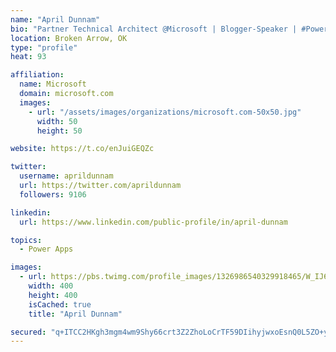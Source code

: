 ```yaml
---
name: "April Dunnam"
bio: "Partner Technical Architect @Microsoft | Blogger-Speaker | #PowerApps, #PowerAutomate, #Office365, #SharePoint | #WIT | #Karaoke Queen"
location: Broken Arrow, OK
type: "profile"
heat: 93

affiliation:
  name: Microsoft
  domain: microsoft.com
  images:
    - url: "/assets/images/organizations/microsoft.com-50x50.jpg"
      width: 50
      height: 50

website: https://t.co/enJuiGEQZc

twitter:
  username: aprildunnam
  url: https://twitter.com/aprildunnam
  followers: 9106

linkedin:
  url: https://www.linkedin.com/public-profile/in/april-dunnam

topics:
  - Power Apps

images:
  - url: https://pbs.twimg.com/profile_images/1326986540329918465/W_IJ6Ih2_400x400.jpg
    width: 400
    height: 400
    isCached: true
    title: "April Dunnam"

secured: "q+ITCC2HKgh3mgm4wm9Shy66crt3Z2ZhoLoCrTF59DIihyjwxoEsnQ0L5ZO+yCv5K9E3UyaYsshcZOScueBcbdj9caFK2X+TuZFztx8kEWy2ofOeWiPC2NPBvbhg+XOtJtgTr9FneprQlgBGZcbu4jg3cBeRoMWjk/MhC17Bb/WAfdMMNvInfJ72UDPMXYnxGd2323R1rPZWqlB6jHhNn1JUFCeQ7qkjyXKuZrLYuNevd7MWuWxKYUaBPK2BrzvhpvuG0aCEK6mN54tA4zVxauUg8IuUJwpMy3cy/B9HbtJ//lah5J+1EaDxYWPeZlTUEMqdmjy2/n1496bt3fOhLI21t1Mp7GX+qMnGSs90oBCPSPVLwOz0niJ9g7Y/FJYyl5/cMFRlv9lhHqY3bCHfCs2skMKuaKZgsboWZror08o=;J/qzZD3vuzUSHGX+H04sHw=="
---
```


